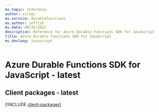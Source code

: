 ```yaml
---
ms.topic: reference
author: xirzec
ms.service: durablefunctions
ms.author: jeffish
ms.data: 08/25/2022
description: Reference for Azure Durable Functions SDK for JavaScript
title: Azure Durable Functions SDK for JavaScript
ms.devlang: javascript
---
```

# Azure Durable Functions SDK for JavaScript - latest

## Client packages - latest
[!INCLUDE [client-packages](durable-functions-client-index.md)]